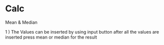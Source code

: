 # Calc

Mean & Median 

1 ) The Values can be inserted by using input button after all the values are inserted press mean or median for the result 
